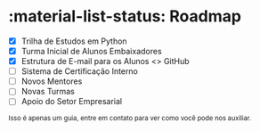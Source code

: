 # :material-list-status: Roadmap

- [X] Trilha de Estudos em Python
- [X] Turma Inicial de Alunos Embaixadores
- [X] Estrutura de E-mail para os Alunos <> GitHub
- [ ] Sistema de Certificação Interno
- [ ] Novos Mentores
- [ ] Novas Turmas
- [ ] Apoio do Setor Empresarial

<small> Isso é apenas um guia, entre em contato para ver como você pode nos auxiliar.</small>